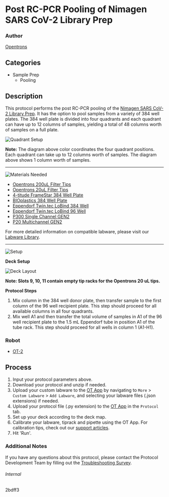 # Post RC-PCR Pooling of Nimagen SARS CoV-2 Library Prep

### Author
[Opentrons](https://opentrons.com/)



## Categories
* Sample Prep
	* Pooling

## Description
This protocol performs the post RC-PCR pooling of the [Nimagen SARS CoV-2 Library Prep](https://www.nimagen.com/shop/products/rc-cov096/easyseq-sars-cov-2-novel-coronavirus-whole-genome-sequencing-kit). It has the option to pool samples from a variety of 384 well plates. The 384 well plate is divided into four quadrants and each quadrant can have up to 12 columns of samples, yielding a total of 48 columns worth of samples on a full plate.

![Quadrant Setup](https://opentrons-protocol-library-website.s3.amazonaws.com/custom-README-images/2bdff3/quadrant_diagram.png)

**Note:** The diagram above color coordinates the four quadrant positions. Each quadrant can take up to 12 columns worth of samples. The diagram above shows 1 column worth of samples.

---
![Materials Needed](https://s3.amazonaws.com/opentrons-protocol-library-website/custom-README-images/001-General+Headings/materials.png)

* [Opentrons 200uL Filter Tips](https://shop.opentrons.com/collections/opentrons-tips/products/opentrons-200ul-filter-tips)
* [Opentrons 20uL Filter Tips](https://shop.opentrons.com/collections/opentrons-tips/products/opentrons-10ul-tips)
* [4-titude FrameStar 384 Well Plate](https://www.thermofisher.com/order/catalog/product/95040450#/95040450)
* [BIOplastics 384 Well Plate](https://www.bioplastics.com/productdetails.aspx?code=B70515)
* [Eppendorf Twin.tec LoBind 384 Well](https://online-shop.eppendorf.co.uk/UK-en/Laboratory-Consumables-44512/Plates-44516/Eppendorf-twin.tec-PCR-Plates-LoBind-PF-58208.html#Accessory)
* [Eppendorf Twin.tec LoBind 96 Well](https://online-shop.eppendorf.co.uk/UK-en/Laboratory-Consumables-44512/Plates-44516/Eppendorf-twin.tec-PCR-Plates-LoBind-PF-58208.html#Accessory)
* [P300 Single Channel GEN2](https://shop.opentrons.com/collections/ot-2-robot/products/single-channel-electronic-pipette?variant=5984549109789)
* [P20 Multichannel GEN2](https://shop.opentrons.com/collections/ot-2-robot/products/8-channel-electronic-pipette)

For more detailed information on compatible labware, please visit our [Labware Library](https://labware.opentrons.com/).

---
![Setup](https://s3.amazonaws.com/opentrons-protocol-library-website/custom-README-images/001-General+Headings/Setup.png)

**Deck Setup**

![Deck Layout](https://opentrons-protocol-library-website.s3.amazonaws.com/custom-README-images/2bdff3/2bdff3_new_layout.png)

**Note: Slots 9, 10, 11 contain empty tip racks for the Opentrons 20 uL tips.**

**Protocol Steps**

1. Mix column in the 384 well donor plate, then transfer sample to the first column of the 96 well recipient plate. This step should proceed for all available columns in all four quadrants.
2. Mix well A1 and then transfer the total volume of samples in A1 of the 96 well recipient plate to the 1.5 mL Eppendorf tube in position A1 of the tube rack. This step should proceed for all wells in column 1 (A1-H1).

### Robot
* [OT-2](https://opentrons.com/ot-2)

## Process

1. Input your protocol parameters above.
2. Download your protocol and unzip if needed.
3. Upload your custom labware to the [OT App](https://opentrons.com/ot-app) by navigating to `More` > `Custom Labware` > `Add Labware`, and selecting your labware files (.json extensions) if needed.
4. Upload your protocol file (.py extension) to the [OT App](https://opentrons.com/ot-app) in the `Protocol` tab.
5. Set up your deck according to the deck map.
6. Calibrate your labware, tiprack and pipette using the OT App. For calibration tips, check out our [support articles](https://support.opentrons.com/en/collections/1559720-guide-for-getting-started-with-the-ot-2).
7. Hit 'Run'.

### Additional Notes

If you have any questions about this protocol, please contact the Protocol Development Team by filling out the [Troubleshooting Survey](https://protocol-troubleshooting.paperform.co/).

###### Internal
2bdff3